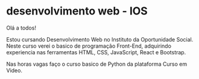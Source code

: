 # desenvolvimento web - IOS

<p>Olá a todos!

Estou cursando Desenvolvimento Web no Instituto da Oportunidade Social.
Neste curso verei o basico de programação Front-End, adquirindo experiencia nas ferramentas HTML, CSS, JavaScript, React e Bootstrap.

Nas horas vagas faço o curso basico de Python da plataforma Curso em Video.</p>